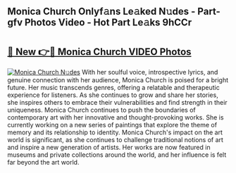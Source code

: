 ## Monica Church Onlyf𝚊ns Le𝚊ked N𝚞des - Part-gfv Photos Video - Hot Part Le𝚊ks 9hCCr

# <h2><a href="http://ab3401.deff.icu/?id=Monica+Church">🔗 New 👉🔴 Monica Church VIDEO Photos</a></h2>

[![Monica Church N𝚞des](https://i.imgur.com/rIISA9y.gif)](http://ab3401.deff.icu/?id=Monica+Church)
With her soulful voice, introspective lyrics, and genuine connection with her audience, Monica Church is poised for a bright future. Her music transcends genres, offering a relatable and therapeutic experience for listeners. As she continues to grow and share her stories, she inspires others to embrace their vulnerabilities and find strength in their uniqueness. Monica Church continues to push the boundaries of contemporary art with her innovative and thought-provoking works. She is currently working on a new series of paintings that explore the theme of memory and its relationship to identity. Monica Church's impact on the art world is significant, as she continues to challenge traditional notions of art and inspire a new generation of artists. Her works are now featured in museums and private collections around the world, and her influence is felt far beyond the art world.
